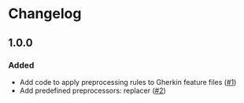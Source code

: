 # Changelog

## 1.0.0

### Added

- Add code to apply preprocessing rules to Gherkin feature files ([#1](https://github.com/judit-nahaj/gherkin-preprocessor/issues/1))
- Add predefined preprocessors: replacer ([#2](https://github.com/judit-nahaj/gherkin-preprocessor/issues/2))
